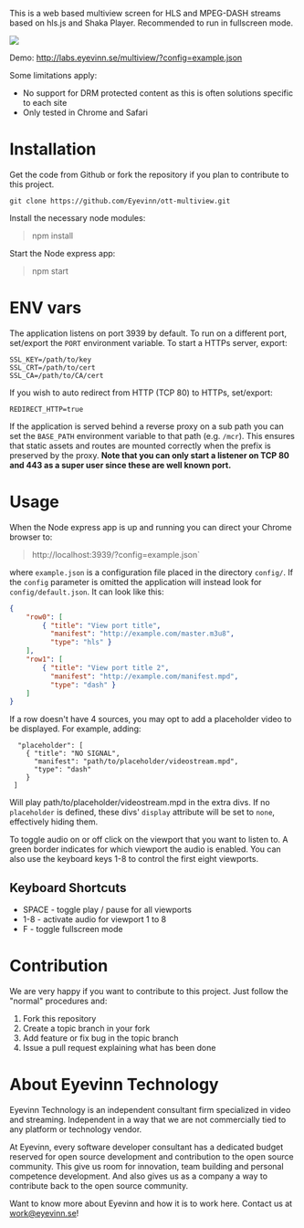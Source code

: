 This is a web based multiview screen for HLS and MPEG-DASH streams based on hls.js and Shaka Player. Recommended to run in fullscreen mode.

![](screenshot.png)

Demo: http://labs.eyevinn.se/multiview/?config=example.json

Some limitations apply:

- No support for DRM protected content as this is often solutions specific to each site
- Only tested in Chrome and Safari

# Installation

Get the code from Github or fork the repository if you plan to contribute to this project.

`git clone https://github.com/Eyevinn/ott-multiview.git`
		
Install the necessary node modules:

> npm install
		
Start the Node express app:

> npm start

# ENV vars

The application listens on port 3939 by default. To run on a different port, set/export the `PORT` environment variable.
To start a HTTPs server, export:
```
SSL_KEY=/path/to/key
SSL_CRT=/path/to/cert
SSL_CA=/path/to/CA/cert
```

If you wish to auto redirect from HTTP (TCP 80) to HTTPs, set/export:
```
REDIRECT_HTTP=true
```
If the application is served behind a reverse proxy on a sub path you can set
the `BASE_PATH` environment variable to that path (e.g. `/mcr`).
This ensures that static assets and routes are mounted correctly when the
prefix is preserved by the proxy.
**Note that you can only start a listener on TCP 80 and 443 as a super user since these are well known port.**

# Usage

When the Node express app is up and running you can direct your Chrome browser to:

> http://localhost:3939/?config=example.json`

where `example.json` is a configuration file placed in the directory `config/`.
If the `config` parameter is omitted the application will instead look for
`config/default.json`.
It can look like this:
```json
{
	"row0": [
		{ "title": "View port title",
		  "manifest": "http://example.com/master.m3u8",
		  "type": "hls" }
	],
	"row1": [
		{ "title": "View port title 2",
		  "manifest": "http://example.com/manifest.mpd",
		  "type": "dash" }
	]
}
```

If a row doesn't have 4 sources, you may opt to add a placeholder video to be displayed.
For example, adding:
```
  "placeholder": [
    { "title": "NO SIGNAL",
      "manifest": "path/to/placeholder/videostream.mpd",
      "type": "dash"
    }
 ]
```
Will play path/to/placeholder/videostream.mpd in the extra divs.
If no `placeholder` is defined, these divs' `display` attribute will be set to `none`, effectively hiding them.

To toggle audio on or off click on the viewport that you want to listen to. A green border indicates for which viewport the audio is enabled. You can also use the keyboard keys 1-8 to control the first eight viewports.

## Keyboard Shortcuts
- SPACE - toggle play / pause for all viewports
- 1-8 - activate audio for viewport 1 to 8
- F - toggle fullscreen mode
		
# Contribution

We are very happy if you want to contribute to this project. Just follow the "normal" procedures and:

1. Fork this repository
2. Create a topic branch in your fork
3. Add feature or fix bug in the topic branch
4. Issue a pull request explaining what has been done

# About Eyevinn Technology

Eyevinn Technology is an independent consultant firm specialized in video and streaming. Independent in a way that we are not commercially tied to any platform or technology vendor.

At Eyevinn, every software developer consultant has a dedicated budget reserved for open source development and contribution to the open source community. This give us room for innovation, team building and personal competence development. And also gives us as a company a way to contribute back to the open source community. 

Want to know more about Eyevinn and how it is to work here. Contact us at work@eyevinn.se!
